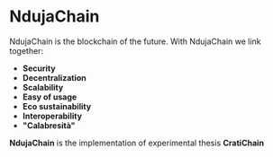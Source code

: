 # NdujaChain
NdujaChain is the blockchain of the future.
With NdujaChain we link together:
* **Security**
* **Decentralization**
* **Scalability**
* **Easy of usage**
* **Eco sustainability**
* **Interoperability**
* **"Calabresità"**

**NdujaChain** is the implementation of experimental thesis **CratiChain**